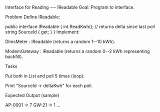 Interface for Reading --- IReadable
Goal: Program to interface.

Problem
Define IReadable:

public interface IReadable
{
    int ReadKwh();             // returns delta since last poll
    string SourceId { get; }
}
Implement:

DlmsMeter : IReadable (returns a random 1--10 kWh).

ModemGateway : IReadable (returns a random 0--2 kWh representing backfill).

Tasks

Put both in List<IReadable> and poll 5 times (loop).

Print "SourceId -> deltaKwh" for each poll.

Expected Output (sample)

AP-0001 -> 7
GW-21   -> 1
...